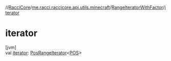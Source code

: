//[RacciCore](../../../index.md)/[me.racci.raccicore.api.utils.minecraft](../index.md)/[RangeIteratorWithFactor](index.md)/[iterator](iterator.md)

# iterator

[jvm]\
val [iterator](iterator.md): [PosRangeIterator](../-pos-range-iterator/index.md)&lt;[POS](index.md)&gt;
